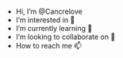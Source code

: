 -  Hi, I’m @Cancrelove
-  I’m interested in 👀
-  I’m currently learning 🌱
-  I’m looking to collaborate on 💞️
-  How to reach me 📫
